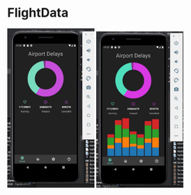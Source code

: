 # FlightData






<img src="screenshot_1.jpg" width="200">       <img src="screenshot_2.jpg" width="200">
